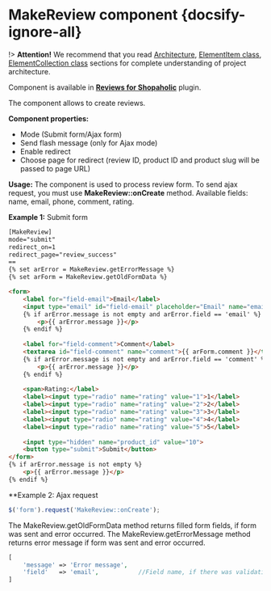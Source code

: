 # MakeReview component {docsify-ignore-all}

!> **Attention!**  We recommend that you read [Architecture](architecture/architecture), [ElementItem class](architecture/item-class/item-class.md),
[ElementCollection class](architecture/collection-class/collection-class.md) sections for complete understanding of  project architecture.

Component is available in **[Reviews for Shopaholic](plugins/home.md#reviews-for-shopaholic)** plugin.

The component allows to create reviews.

**Component properties:**
  - Mode (Submit form/Ajax form)
  - Send flash message (only for Ajax mode)
  - Enable redirect
  - Choose page for redirect (review ID, product ID and product slug will be passed to page URL)
  
**Usage:**
The component is used to process review form.
To send ajax request, you must use **MakeReview::onCreate** method.
Available fields: name, email, phone, comment, rating.

**Example 1:** Submit form

```html
[MakeReview]
mode="submit"
redirect_on=1
redirect_page="review_success"
==
{% set arError = MakeReview.getErrorMessage %}
{% set arForm = MakeReview.getOldFormData %}

<form>
    <label for="field-email">Email</label>
    <input type="email" id="field-email" placeholder="Email" name="email" value="{{ arForm.email }}">
    {% if arError.message is not empty and arError.field == 'email' %}
        <p>{{ arError.message }}</p>
    {% endif %}
    
    <label for="field-comment">Comment</label>
    <textarea id="field-comment" name="comment">{{ arForm.comment }}</textarea>
    {% if arError.message is not empty and arError.field == 'comment' %}
        <p>{{ arError.message }}</p>
    {% endif %}
    
    <span>Rating:</label>
    <label><input type="radio" name="rating" value="1">1</label>
    <label><input type="radio" name="rating" value="2">2</label>
    <label><input type="radio" name="rating" value="3">3</label>
    <label><input type="radio" name="rating" value="4">4</label>
    <label><input type="radio" name="rating" value="5">5</label>
    
    <input type="hidden" name="product_id" value="10">
    <button type="submit">Submit</button>
</form>
{% if arError.message is not empty %}
    <p>{{ arError.message }}</p>
{% endif %}

```

**Example 2: Ajax request

```javascript
$('form').request('MakeReview::onCreate');
```

The MakeReview.getOldFormData method returns filled form fields, if form was sent and error occurred.
The MakeReview.getErrorMessage method returns error message if form was sent and error occurred.
```php
[
    'message' => 'Error message',
    'field'   => 'email',           //Field name, if there was validation error
]
```